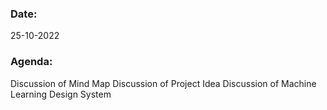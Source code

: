 ### Date:
25-10-2022
### Agenda:
Discussion of Mind Map
Discussion of Project Idea
Discussion of Machine Learning Design System

